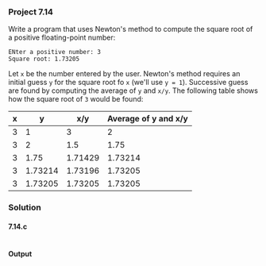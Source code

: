 ### Project 7.14
Write a program that uses Newton's method to compute the square root of a positive floating-point number:
```
ENter a positive number: 3
Square root: 1.73205
```
Let `x` be the number entered by the user. Newton's method requires an initial guess `y` for the square root fo `x` (we'll use `y = 1`). Successive guess are found by computing the average of `y` and `x/y`. The following table shows how the square root of `3` would be found:

|x|y|x/y|Average of y and x/y|
|-|-|-|-|
|3|1|3|2|
|3|2|1.5|1.75|
|3|1.75|1.71429|1.73214|
|3|1.73214|1.73196|1.73205|
|3|1.73205|1.73205|1.73205|




### Solution
#### 7.14.c
```c
```
#### Output
```
